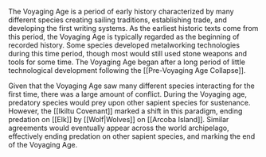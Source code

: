 The Voyaging Age is a period of early history characterized by many different species creating sailing traditions, establishing trade, and developing the first writing systems. As the earliest historic texts come from this period, the Voyaging Age is typically regarded as the beginning of recorded history. Some species developed metalworking technologies during this time period, though most would still used stone weapons and tools for some time. The Voyaging Age began after a long period of little technological development following the [[Pre-Voyaging Age Collapse]].

Given that the Voyaging Age saw many different species interacting for the first time, there was a large amount of conflict. During the Voyaging age, predatory species would prey upon other sapient species for sustenance. However, the [[Ikiltu Covenant]] marked a shift in this paradigm, ending predation on [[Elk]] by [[Wolf|Wolves]] on [[Arcoba Island]]. Similar agreements would eventually appear across the world archipelago, effectively ending predation on other sapient species, and marking the end of the Voyaging Age.

